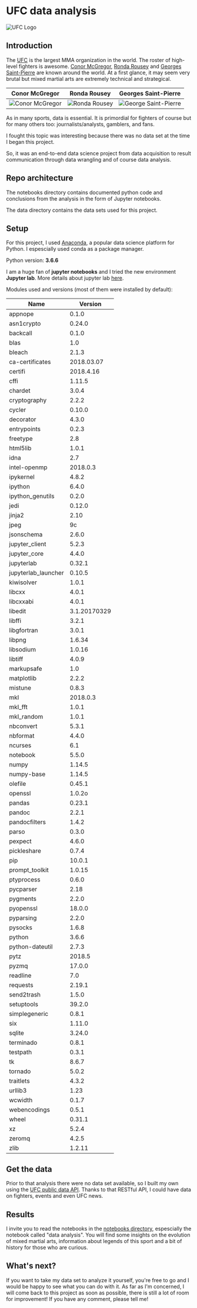 # UFC data analysis

![UFC Logo](https://upload.wikimedia.org/wikipedia/commons/0/0d/UFC_logo.svg)

## Introduction

The [UFC](https://en.wikipedia.org/wiki/Ultimate_Fighting_Championship) is the largest MMA organization in the world. The roster of high-level fighters is awesome. [Conor McGregor](http://www.ufc.com/fighter/Conor-McGregor), [Ronda Rousey](https://www.ufc.com/fighter/Ronda-Rousey) and [Georges Saint-Pierre](https://www.ufc.com/fighter/Georges-St-Pierre) are known around the world. At a first glance, it may seem very brutal but mixed martial arts are extremely technical and strategical.

Conor McGregor | Ronda Rousey | Georges Saint-Pierre 
--------------- | -------------- | ---------------------
![Conor McGregor](http://imagec.ufc.com/http%253A%252F%252Fmedia.ufc.tv%252Fgenerated_images_sorted%252FFighter%252FConor-McGregor%252FConor-McGregor_302601_medium_thumbnail.jpg?mw300-mh300-tc1) | ![Ronda Rousey](http://imagec.ufc.com/http%253A%252F%252Fmedia.ufc.tv%252Fgenerated_images_sorted%252FFighter%252FRonda-Rousey%252FRonda-Rousey_241883_medium_thumbnail.jpg?mw300-mh300-tc1) | ![George Saint-Pierre](http://imagec.ufc.com/http%253A%252F%252Fmedia.ufc.tv%252Fgenerated_images_sorted%252FFighter%252FGeorges-St-Pierre%252FGeorges-St-Pierre_318_medium_thumbnail.jpg?mw300-mh300-tc1)

As in many sports, data is essential. It is primordial for fighters of course but for many others too: journalists/analysts, gamblers, and fans.

I fought this topic was interesting because there was no data set at the time I began this project.

So, it was an end-to-end data science project from data acquisition to result communication through data wrangling and of course data analysis.

## Repo architecture

The notebooks directory contains documented python code and conclusions from the analysis in the form of Jupyter notebooks.

The data directory contains the data sets used for this project.

## Setup

For this project, I used [Anaconda](https://www.anaconda.com/), a popular data science platform for Python. I espescially used conda as a package manager.

Python version: **3.6.6**

I am a huge fan of **jupyter notebooks** and I tried the new environment **Jupyter lab**. More details about jupyter lab [here](https://blog.jupyter.org/jupyterlab-is-ready-for-users-5a6f039b8906).

Modules used and versions (most of them were installed by default):

Name | Version
---- | --------
appnope                   |0.1.0            
asn1crypto                |0.24.0          
backcall                  |0.1.0            
blas                      |1.0             
bleach                    |2.1.3            
ca-certificates           |2018.03.07      
certifi                   |2018.4.16       
cffi                      |1.11.5          
chardet                   |3.0.4           
cryptography              |2.2.2           
cycler                    |0.10.0          
decorator                 |4.3.0            
entrypoints               |0.2.3            
freetype                  |2.8             
html5lib                  |1.0.1            
idna                      |2.7             
intel-openmp              |2018.0.3        
ipykernel                 |4.8.2            
ipython                   |6.4.0            
ipython_genutils          |0.2.0            
jedi                      |0.12.0           
jinja2                    |2.10             
jpeg                      |9c               
jsonschema                |2.6.0            
jupyter_client            |5.2.3            
jupyter_core              |4.4.0            
jupyterlab                |0.32.1           
jupyterlab_launcher       |0.10.5           
kiwisolver                |1.0.1             
libcxx                    |4.0.1             
libcxxabi                 |4.0.1             
libedit                   |3.1.20170329      
libffi                    |3.2.1             
libgfortran               |3.0.1             
libpng                    |1.6.34            
libsodium                 |1.0.16          
libtiff                   |4.0.9           
markupsafe                |1.0             
matplotlib                |2.2.2            
mistune                   |0.8.3           
mkl                       |2018.0.3         
mkl_fft                   |1.0.1            
mkl_random                |1.0.1            
nbconvert                 |5.3.1           
nbformat                  |4.4.0           
ncurses                   |6.1              
notebook                  |5.5.0           
numpy                     |1.14.5           
numpy-base                |1.14.5           
olefile                   |0.45.1          
openssl                   |1.0.2o           
pandas                    |0.23.1           
pandoc                    |2.2.1                
pandocfilters             |1.4.2                
parso                     |0.3.0                
pexpect                   |4.6.0                
pickleshare               |0.7.4                
pip                       |10.0.1           
prompt_toolkit            |1.0.15               
ptyprocess                |0.6.0                
pycparser                 |2.18             
pygments                  |2.2.0                
pyopenssl                 |18.0.0           
pyparsing                 |2.2.0            
pysocks                   |1.6.8            
python                    |3.6.6            
python-dateutil           |2.7.3                
pytz                      |2018.5           
pyzmq                     |17.0.0               
readline                  |7.0              
requests                  |2.19.1           
send2trash                |1.5.0                
setuptools                |39.2.0           
simplegeneric             |0.8.1                
six                       |1.11.0               
sqlite                    |3.24.0           
terminado                 |0.8.1             
testpath                  |0.3.1             
tk                        |8.6.7                
tornado                   |5.0.2    
traitlets                 |4.3.2    
urllib3                   |1.23                 
wcwidth                   |0.1.7    
webencodings              |0.5.1    
wheel                     |0.31.1               
xz                        |5.2.4                
zeromq                    |4.2.5    
zlib                      |1.2.11              

## Get the data

Prior to that analysis there were no data set available, so I built my own using the [UFC public data API](http://ufc-data-api.ufc.com/). Thanks to that RESTful API, I could have data on fighters, events and even UFC news. 

## Results

I invite you to read the notebooks in the [notebooks directory](https://github.com/goujonbe/ufc-data-analysis/tree/master/notebooks), espescially the notebook called "data analysis". You will find some insights on the evolution of mixed martial arts, information about legends of this sport and a bit of history for those who are curious.

## What's next?

If you want to take my data set to analyze it yourself, you're free to go and I would be happy to see what you can do with it. As far as I'm concerned, I will come back to this project as soon as possible, there is still a lot of room for improvement! If you have any comment, please tell me!
